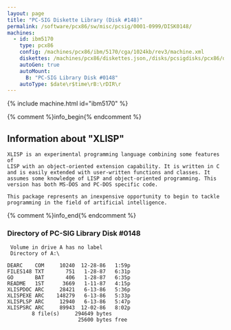 ```yaml
---
layout: page
title: "PC-SIG Diskette Library (Disk #148)"
permalink: /software/pcx86/sw/misc/pcsig/0001-0999/DISK0148/
machines:
  - id: ibm5170
    type: pcx86
    config: /machines/pcx86/ibm/5170/cga/1024kb/rev3/machine.xml
    diskettes: /machines/pcx86/diskettes.json,/disks/pcsigdisks/pcx86/diskettes.json
    autoGen: true
    autoMount:
      B: "PC-SIG Library Disk #0148"
    autoType: $date\r$time\rB:\rDIR\r
---
```


{% include machine.html id="ibm5170" %}

{% comment %}info_begin{% endcomment %}

## Information about "XLISP"

    XLISP is an experimental programming language combining some features of
    LISP with an object-oriented extension capability. It is written in C
    and is easily extended with user-written functions and classes. It
    assumes some knowledge of LISP and object-oriented programming. This
    version has both MS-DOS and PC-DOS specific code.
    
    This package represents an inexpensive opportunity to begin to tackle
    programming in the field of artificial intelligence.
{% comment %}info_end{% endcomment %}


### Directory of PC-SIG Library Disk #0148

     Volume in drive A has no label
     Directory of A:\

    DEARC    COM     10240  12-28-86   1:59p
    FILES148 TXT       751   1-28-87   6:31p
    GO       BAT       406   1-28-87   6:35p
    README   1ST      3669   1-11-87   4:15p
    XLISPDOC ARC     28421   6-13-86   5:36p
    XLISPEXE ARC    148279   6-13-86   5:33p
    XLISPLSP ARC     12940   6-13-86   5:47p
    XLISPSRC ARC     89943  12-02-86   8:02p
            8 file(s)     294649 bytes
                           25600 bytes free
